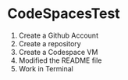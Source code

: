 # CodeSpacesTest

1. Create a Github Account
2. Create a repository
3. Create a Codespace VM
4. Modified the README file
5. Work in Terminal
